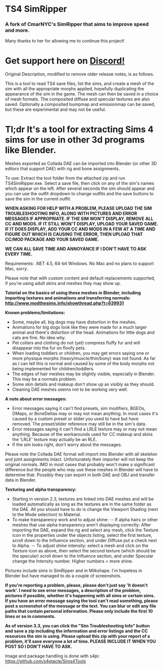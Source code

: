 # TS4 SimRipper
### A fork of CmarNYC's SimRipper that aims to improve speed and more.

Many thanks to her for allowing me to continue this project!

# Get support here on [Discord!](https://discord.gg/E6VJF7XgbA)

Original Description, modified to remove older release notes, is as follows.

This is a tool to read TS4 save files, list the sims, and create a mesh of the sim with all the appropriate morphs applied, hopefully duplicating the appearance of the sim in the game. The mesh can then be saved in a choice of mesh formats. The composited diffuse and specular textures are also saved. Optionally a composited bumpmap and emissionmap can be saved, but these are experimental and may not be useful.

# Tl;dr It's a tool for extracting Sims 4 sims for use in other 3d programs like Blender.

Meshes exported as Collada DAE can be imported into Blender (or other 3D editors that support DAE) with rig and bone assignments.

To use: Extract the tool folder from the attached zip and run TS4SimRipper.exe. Select a save file, then click on any of the sim's names which appear on the left. After several seconds the sim should appear and you can use the outfit dropdown to change outfits and the save buttons to save the sim in the current outfit.

**WHEN ASKING FOR HELP WITH A PROBLEM, PLEASE UPLOAD THE SIM TROUBLESHOOTING INFO, ALONG WITH PICTURES AND ERROR MESSAGES IF APPROPRIATE. IF THE SIM WON'T DISPLAY, REMOVE ALL CC AND MODS. IF IT STILL WON'T DISPLAY, UPLOAD YOUR SAVED GAME. IF IT DOES DISPLAY, ADD YOUR CC AND MODS IN A FEW AT A TIME AND FIGURE OUT WHICH IS CAUSING THE ERROR, THEN UPLOAD THAT CC/MOD PACKAGE AND YOUR SAVED GAME.**

**WE CAN ALL SAVE TIME AND ANNOYANCE IF I DON'T HAVE TO ASK EVERY TIME.**

Requirements: .NET 4.5, 64-bit Windows. No Mac and no plans to support Mac, sorry.

Please note that with custom content and default replacements supported, if you're using adult skins and meshes they may show up.

**Tutorial on the basics of using these meshes in Blender, including importing textures and animations and transferring normals: http://www.modthesims.info/showthread.php?t=639931**

**Known problems/limitations:**
- Some, maybe all, big dogs may have distortion in the meshes.
- Animations for big dogs look like they were made for a much larger animal and there's distortion of the head. Animations for little dogs and cats are fine. No idea why.
- Pet collars and clothing do not (yet) compress fluffy fur and will disappear into the fur on floofy pets.
- When loading toddlers or children, you may get errors saying one or more physique morphs (heavy/muscle/thin/bony) was not found. As far as I can tell this is normal and caused by some of the body morphs not being implemented for children/toddlers.
- The edges of hair meshes may be slightly visible, especially in Blender. This may be a normals problem.
- Some skin details and makeup don't show up as visibly as they should.
- Cleaning DAE meshes seems not to be working very well.

**A note about error messages:**
- Error messages saying it can't find presets, sim modifiers, BGEOs, DMaps, or BoneDeltas may or may not mean anything. In most cases it's caused by a custom preset or slider you used to have but have removed. The preset/slider reference may still be in the sim's data.
- Error messages saying it can't find a LRLE texture may or may not mean anything. Because of the workarounds used for CC makeup and skins the 'LRLE' texture may actually be an RLE.
- If the sim looks right, don't worry about the messages.

Please note the Collada DAE format will import into Blender with all skeleton and joint assignments intact. Unfortunately their importer will not keep the original normals. IMO in most cases that probably won't make a significant difference but the people who may use these meshes in Blender will have to determine that. Possibly they can export in both DAE and OBJ and transfer data in Blender.

**Texturing and alpha transparency:**
- Starting in version 2.3, textures are linked into DAE meshes and will be loaded automatically as long as the textures are in the same folder as the DAE. All you should have to do is change the Viewport Shading (next to the Mode selection) to Material.
- To make transparency work and to adjust shine:
-- If alpha hairs or other meshes that use alpha transparency aren't displaying correctly: After importing the DAE, expand the rig and select any mesh, click the Texture icon in the properties under the objects listing, select the first texture, scroll down to the Influence section, and under Diffuse put a check next to Alpha.
-- To adjust shine intensity: select a mesh and click on the Texture icon as above, then select the second texture (which should be the specular) scroll down to the Influence section, and under Specular change the Intensity number. Higher numbers = more shine.

Pictures include sims in SimRipper and in Milkshape. I'm hopeless in Blender but have managed to do a couple of screenshots. 

**If you're reporting a problem, please, please don't just say 'It doesn't work'. I need to see error messages, a description of the problem, pictures if possible, whether it's happening with all sims or certain sims. If you have an error message saying the tool can't read something, please post a screenshot of the message or the text. You can blur or edit any file paths that contain personal information. Please only include the first 10 lines or so in comments.**

**As of version 3.3, you can click the "Sim Troubleshooting Info" button and save a zip including the information and error listings and the CC resources the sim is using. Please upload this zip with your report of a problem, it'll save everyone a lot of time. PLEASE INCLUDE IT WHEN YOU POST SO I DON'T HAVE TO ASK.**


Image and package handling is done with s4pi: https://github.com/s4ptacle/Sims4Tools
